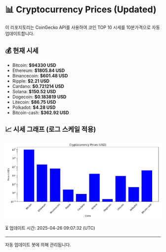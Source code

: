
# 📊 Cryptocurrency Prices (Updated)

이 리포지토리는 CoinGecko API를 사용하여 코인 TOP 10 시세를 10분가격으로 자동 업데이트합니다.

## 💰 현재 시세
- Bitcoin: **$94330 USD**
- Ethereum: **$1805.84 USD**
- Binancecoin: **$601.48 USD**
- Ripple: **$2.21 USD**
- Cardano: **$0.721214 USD**
- Solana: **$150.52 USD**
- Dogecoin: **$0.183819 USD**
- Litecoin: **$86.75 USD**
- Polkadot: **$4.28 USD**
- Bitcoin-cash: **$362.92 USD**

## 📈 시세 그래프 (로그 스케일 적용)
![Crypto Prices](crypto_prices.png)

⏳ 업데이트 시간: 2025-04-26 09:07:32 (UTC)

---
자동 업데이트 봇에 의해 관리됩니다.
